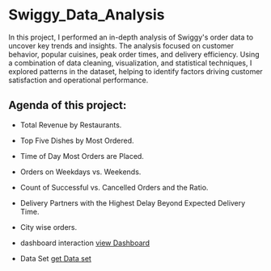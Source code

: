 # Swiggy_Data_Analysis
In this project, I performed an in-depth analysis of Swiggy's order data to uncover key trends and insights. 
The analysis focused on customer behavior, popular cuisines, peak order times, and delivery efficiency. Using a combination of data cleaning, visualization, and statistical techniques, I explored patterns in the dataset, helping to identify factors driving customer satisfaction and operational performance. 


## Agenda of this project:

- Total Revenue by Restaurants.
- Top Five Dishes by Most Ordered.
- Time of Day Most Orders are Placed.
- Orders on Weekdays vs. Weekends.
- Count of Successful vs. Cancelled Orders and the Ratio.
- Delivery Partners with the Highest Delay Beyond Expected Delivery Time.
- City wise orders.

- dashboard interaction <a href="https://github.com/Preethesh29/Swiggy_Data_Analysis/blob/main/Screenshot%202025-05-22%20211535.png
">view Dashboard</a>
- Data Set <a href="https://github.com/Preethesh29/Swiggy_Data_Analysis/tree/main/Data%20Set">get Data set</a>

